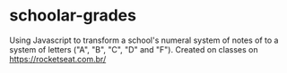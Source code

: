 # schoolar-grades
Using Javascript to transform a school's numeral system of notes of to a system of letters ("A", "B", "C", "D" and "F"). Created on classes on https://rocketseat.com.br/
